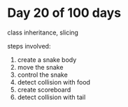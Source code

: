 # Day 20 of 100 days

class inheritance, slicing 

steps involved: 
1. create a snake body
2. move the snake
3. control the snake
4. detect collision with food
5. create scoreboard
6. detect collision with tail